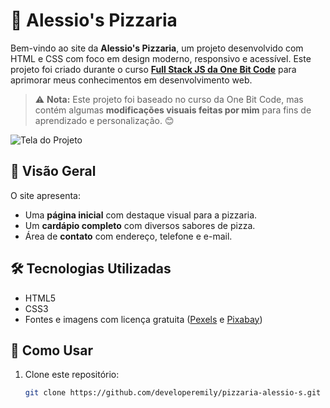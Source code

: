 # 🍕 Alessio's Pizzaria

Bem-vindo ao site da **Alessio's Pizzaria**, um projeto desenvolvido com HTML e CSS com foco em design moderno, responsivo e acessível. Este projeto foi criado durante o curso **[Full Stack JS da One Bit Code](https://onebitcode.com)** para aprimorar meus conhecimentos em desenvolvimento web.

> ⚠️ **Nota:** Este projeto foi baseado no curso da One Bit Code, mas contém algumas **modificações visuais feitas por mim** para fins de aprendizado e personalização. 😊

![Tela do Projeto](img/img-reaadme.png)

## 📸 Visão Geral

O site apresenta:

- Uma **página inicial** com destaque visual para a pizzaria.
- Um **cardápio completo** com diversos sabores de pizza.
- Área de **contato** com endereço, telefone e e-mail.

## 🛠️ Tecnologias Utilizadas

- HTML5  
- CSS3  
- Fontes e imagens com licença gratuita ([Pexels](https://www.pexels.com) e [Pixabay](https://pixabay.com))

## 🔧 Como Usar

1. Clone este repositório:
   ```bash
   git clone https://github.com/developeremily/pizzaria-alessio-s.git
